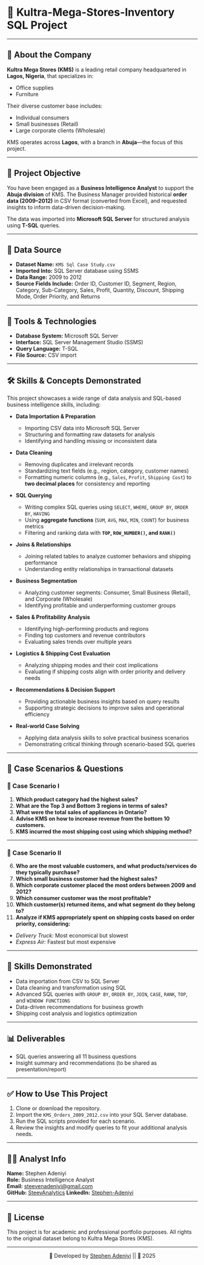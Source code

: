 # 🧠 Kultra-Mega-Stores-Inventory SQL Project


---

## 🏢 About the Company

**Kultra Mega Stores (KMS)** is a leading retail company headquartered in **Lagos, Nigeria**, that specializes in:
- Office supplies
- Furniture

Their diverse customer base includes:
- Individual consumers
- Small businesses (Retail)
- Large corporate clients (Wholesale)

KMS operates across **Lagos**, with a branch in **Abuja**—the focus of this project.

---

## 🎯 Project Objective

You have been engaged as a **Business Intelligence Analyst** to support the **Abuja division** of KMS. The Business Manager provided historical **order data (2009–2012)** in CSV format (converted from Excel), and requested insights to inform data-driven decision-making.

The data was imported into **Microsoft SQL Server** for structured analysis using **T-SQL** queries.

---

## 📂 Data Source

- **Dataset Name:** `KMS Sql Case Study.csv`
- **Imported Into:** SQL Server database using SSMS
- **Data Range:** 2009 to 2012
- **Source Fields Include:** Order ID, Customer ID, Segment, Region, Category, Sub-Category, Sales, Profit, Quantity, Discount, Shipping Mode, Order Priority, and Returns

---

## 🧪 Tools & Technologies

- **Database System:** Microsoft SQL Server
- **Interface:** SQL Server Management Studio (SSMS)
- **Query Language:** T-SQL
- **File Source:** CSV import
  
---

## 🛠️ Skills & Concepts Demonstrated

This project showcases a wide range of data analysis and SQL-based business intelligence skills, including:

- **Data Importation & Preparation**
  - Importing CSV data into Microsoft SQL Server
  - Structuring and formatting raw datasets for analysis
  - Identifying and handling missing or inconsistent data

- **Data Cleaning**
  - Removing duplicates and irrelevant records
  - Standardizing text fields (e.g., region, category, customer names)
  - Formatting numeric columns (e.g., `Sales`, `Profit`, `Shipping Cost`) to **two decimal places** for consistency and reporting

- **SQL Querying**
  - Writing complex SQL queries using `SELECT`, `WHERE`, `GROUP BY`, `ORDER BY`, `HAVING`
  - Using **aggregate functions** (`SUM`, `AVG`, `MAX`, `MIN`, `COUNT`) for business metrics
  - Filtering and ranking data with **`TOP`, `ROW_NUMBER()`, and `RANK()`**

- **Joins & Relationships**
  - Joining related tables to analyze customer behaviors and shipping performance
  - Understanding entity relationships in transactional datasets

- **Business Segmentation**
  - Analyzing customer segments: Consumer, Small Business (Retail), and Corporate (Wholesale)
  - Identifying profitable and underperforming customer groups

- **Sales & Profitability Analysis**
  - Identifying high-performing products and regions
  - Finding top customers and revenue contributors
  - Evaluating sales trends over multiple years

- **Logistics & Shipping Cost Evaluation**
  - Analyzing shipping modes and their cost implications
  - Evaluating if shipping costs align with order priority and delivery needs

- **Recommendations & Decision Support**
  - Providing actionable business insights based on query results
  - Supporting strategic decisions to improve sales and operational efficiency

- **Real-world Case Solving**
  - Applying data analysis skills to solve practical business scenarios
  - Demonstrating critical thinking through scenario-based SQL queries


---

## 🧩 Case Scenarios & Questions

### 📁 Case Scenario I

1. **Which product category had the highest sales?**
2. **What are the Top 3 and Bottom 3 regions in terms of sales?**
3. **What were the total sales of appliances in Ontario?**
4. **Advise KMS on how to increase revenue from the bottom 10 customers.**
5. **KMS incurred the most shipping cost using which shipping method?**

---

### 📁 Case Scenario II

6. **Who are the most valuable customers, and what products/services do they typically purchase?**
7. **Which small business customer had the highest sales?**
8. **Which corporate customer placed the most orders between 2009 and 2012?**
9. **Which consumer customer was the most profitable?**
10. **Which customer(s) returned items, and what segment do they belong to?**
11. **Analyze if KMS appropriately spent on shipping costs based on order priority, considering:**
   - *Delivery Truck:* Most economical but slowest
   - *Express Air:* Fastest but most expensive

---

## 🧠 Skills Demonstrated

- Data importation from CSV to SQL Server
- Data cleaning and transformation using SQL
- Advanced SQL queries with `GROUP BY`, `ORDER BY`, `JOIN`, `CASE`, `RANK`, `TOP`, and `WINDOW FUNCTIONS`
- Data-driven recommendations for business growth
- Shipping cost analysis and logistics optimization

---

## 📊 Deliverables

- SQL queries answering all 11 business questions
- Insight summary and recommendations (to be shared as presentation/report)

---

## ✅ How to Use This Project

1. Clone or download the repository.
2. Import the `KMS_Orders_2009_2012.csv` into your SQL Server database.
3. Run the SQL scripts provided for each scenario.
4. Review the insights and modify queries to fit your additional analysis needs.

---

## 👨‍💼 Analyst Info

**Name:** Stephen Adeniyi  
**Role:** Business Intelligence Analyst  
**Email:** steevenadeniyi@gmail.com  
**GitHub:** [SteevAnalytics](https://github.com/SteevAnalytics)
**LinkedIn:** [Stephen-Adeniyi](https://www.linkedin.com/in/stephen-adeniyi-194b2a353/)


---

## 📌 License

This project is for academic and professional portfolio purposes. All rights to the original dataset belong to Kultra Mega Stores (KMS).

---

<div align="center">

💼 Developed by [Stephen Adeniyi](https://github.com/SteevAnalytics/) || 📅 2025
